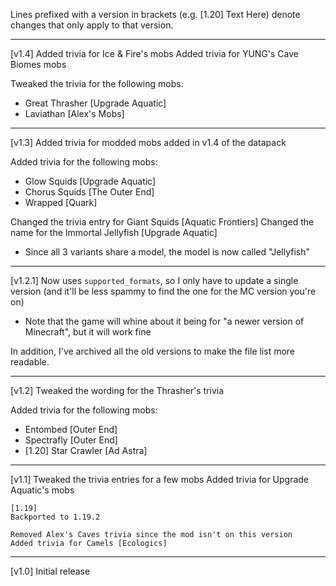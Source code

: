 Lines prefixed with a version in brackets (e.g. [1.20] Text Here) denote changes that only apply to that version.

--------------------
[v1.4]
Added trivia for Ice & Fire's mobs
Added trivia for YUNG's Cave Biomes mobs

Tweaked the trivia for the following mobs:
- Great Thrasher [Upgrade Aquatic]
- Laviathan [Alex's Mobs]


--------------------
[v1.3]
Added trivia for modded mobs added in v1.4 of the datapack

Added trivia for the following mobs:
- Glow Squids [Upgrade Aquatic]
- Chorus Squids [The Outer End]
- Wrapped [Quark]

Changed the trivia entry for Giant Squids [Aquatic Frontiers]
Changed the name for the Immortal Jellyfish [Upgrade Aquatic]
- Since all 3 variants share a model, the model is now called "Jellyfish"


--------------------
[v1.2.1]
Now uses `supported_formats`, so I only have to update a single version (and it'll be less spammy to find the one for the MC version you're on)
- Note that the game will whine about it being for "a newer version of Minecraft", but it will work fine

In addition, I've archived all the old versions to make the file list more readable.


--------------------
[v1.2]
Tweaked the wording for the Thrasher's trivia

Added trivia for the following mobs:
- Entombed [Outer End]
- Spectrafly [Outer End]
- [1.20] Star Crawler [Ad Astra]


--------------------
[v1.1]
Tweaked the trivia entries for a few mobs
Added trivia for Upgrade Aquatic's mobs

	[1.19]
	Backported to 1.19.2

	Removed Alex's Caves trivia since the mod isn't on this version
	Added trivia for Camels [Ecologics]


--------------------
[v1.0] 
Initial release